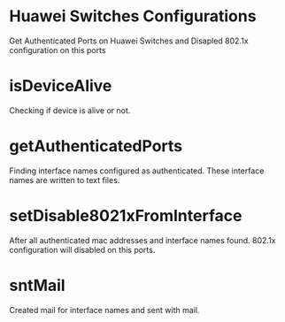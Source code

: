 # Huawei Switches Configurations
 Get Authenticated Ports on Huawei Switches and Disapled 802.1x configuration on this ports
 
# isDeviceAlive
Checking if device is alive or not.

# getAuthenticatedPorts
Finding interface names configured as authenticated. These interface names are written to text files.


# setDisable8021xFromInterface
After all authenticated mac addresses and interface names found. 802.1x configuration will disabled on this ports. 

# sntMail
Created mail for interface names and sent with mail. 
